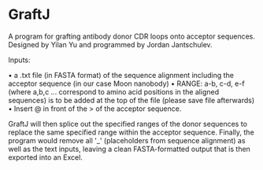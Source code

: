 # GraftJ
A program for grafting antibody donor CDR loops onto acceptor sequences. Designed by Yilan Yu and programmed by Jordan Jantschulev.

Inputs: 
 
•	a .txt file (in FASTA format) of the sequence alignment including the acceptor sequence (in our case Moon nanobody)
•	RANGE: a-b, c-d, e-f (where a,b,c ... correspond to amino acid positions in the aligned sequences) is to be added at the top of the file (please save file afterwards)
•	Insert @ in front of the > of the acceptor sequence.

GraftJ will then splice out the specified ranges of the donor sequences to replace the same specified range within the acceptor sequence. Finally, the program would remove all '_' (placeholders from sequence alignment) as well as the text inputs, leaving a clean FASTA-formatted output that is then exported into an Excel.




